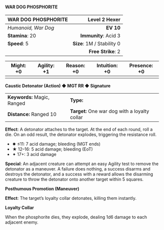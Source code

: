 #### WAR DOG PHOSPHORITE

| WAR DOG PHOSPHORITE |          **Level 2 Hexer** |
| :------------------ | -------------------------: |
| *Humanoid, War Dog* |                  **EV 10** |
| **Stamina**: 20     |       **Immunity**: Acid 3 |
| **Speed**: 5        | **Size**: 1M / Stability 0 |
|                     |         **Free Strike**: 2 |

| **Might**: +0 | **Agility**: +1 | **Reason**: +0 | **Intuition**: +0 | **Presence**: +0 |
| ------------- | --------------- | -------------- | ----------------- | ---------------- |
|               |                 |                |                   |                  |

**Caustic Detonator (Action) ◆ MGT RR ◆ Signature**

|                             |                                               |
| :-------------------------- | :-------------------------------------------- |
| **Keywords:** Magic, Ranged | **Type:**                                     |
| **Distance:** Ranged 10     | **Target:** One war dog with a loyalty collar |

**Effect**: A detonator attaches to the target. At the end of each round, roll a die. On an odd result, the detonator explodes, triggering the resistance roll.

- ✸ ≤11: 7 acid damage; bleeding (MGT ends)
- ★ 12–16: 5 acid damage; bleeding (EoT)
- ✦ 17+: 3 acid damage

**Special**: An adjacent creature can attempt an easy Agility test to remove the detonator as a maneuver. A failure does nothing, a success disarms and destroys the detonator, and a success with a reward allows the disarming creature to throw the detonator onto another target within 5 squares.

**Posthumous Promotion (Maneuver)**

**Effect**: The target’s loyalty collar detonates, killing them instantly.

**Loyalty Collar**

When the phosphorite dies, they explode, dealing 1d6 damage to each adjacent enemy.

